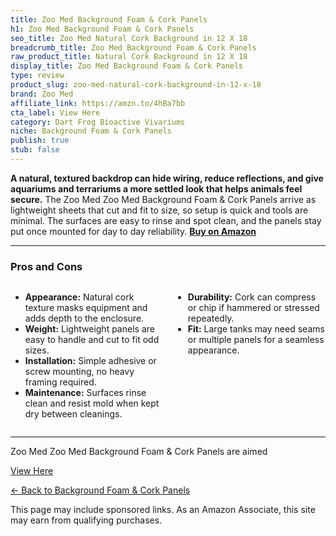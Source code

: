 ```yaml
---
title: Zoo Med Background Foam & Cork Panels
h1: Zoo Med Background Foam & Cork Panels
seo_title: Zoo Med Natural Cork Background in 12 X 18
breadcrumb_title: Zoo Med Background Foam & Cork Panels
raw_product_title: Natural Cork Background in 12 X 18
display_title: Zoo Med Background Foam & Cork Panels
type: review
product_slug: zoo-med-natural-cork-background-in-12-x-18
brand: Zoo Med
affiliate_link: https://amzn.to/4hBa7bb
cta_label: View Here
category: Dart Frog Bioactive Vivariums
niche: Background Foam & Cork Panels
publish: true
stub: false
---
```


<div id="intro" class="full-width">
  <p><strong>A natural, textured backdrop can hide wiring, reduce reflections, and give aquariums and terrariums a more settled look that helps animals feel secure.</strong> The Zoo Med Zoo Med Background Foam &amp; Cork Panels arrive as lightweight sheets that cut and fit to size, so setup is quick and tools are minimal. The surfaces are easy to rinse and spot clean, and the panels stay put once mounted for day to day reliability. <a href="https://amzn.to/4hBa7bb" rel="nofollow sponsored noopener" target="_blank"><strong>Buy on Amazon</strong></a></p>
</div>

<hr />
<h3 id="pros-cons">Pros and Cons</h3>
<div class="pc-grid" style="display:grid;grid-template-columns:1fr 1fr;gap:16px;">
  <ul>
    <li><strong>Appearance:</strong> Natural cork texture masks equipment and adds depth to the enclosure.</li>
    <li><strong>Weight:</strong> Lightweight panels are easy to handle and cut to fit odd sizes.</li>
    <li><strong>Installation:</strong> Simple adhesive or screw mounting, no heavy framing required.</li>
    <li><strong>Maintenance:</strong> Surfaces rinse clean and resist mold when kept dry between cleanings.</li>
  </ul>
  <ul>
    <li><strong>Durability:</strong> Cork can compress or chip if hammered or stressed repeatedly.</li>
    <li><strong>Fit:</strong> Large tanks may need seams or multiple panels for a seamless appearance.</li>
  </ul>
</div>
<hr />

<div class="full-width">
  <p>Zoo Med Zoo Med Background Foam &amp; Cork Panels are aimed
<p><a class="btn" href="https://amzn.to/4hBa7bb" target="_blank" rel="nofollow sponsored noopener">View Here</a></p>
<p><a href="/roundups/dart-frog-bioactive-vivariums/background-foam-cork-panels/">← Back to Background Foam & Cork Panels</a></p>
<aside class="disclosure">This page may include sponsored links. As an Amazon Associate, this site may earn from qualifying purchases.</aside>
